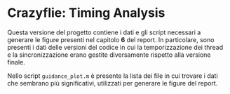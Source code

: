# Crazyflie: Timing Analysis
Questa versione del progetto contiene i dati e gli script 
necessari a generare le figure presenti nel capitolo **6** del report. 
In particolare, sono presenti i dati delle versioni del codice in cui 
la temporizzazione dei thread e la sincronizzazione erano gestite 
diversamente rispetto alla versione finale. 

Nello script `guidance_plot.m` è presente la lista dei file in cui 
trovare i dati che sembrano più significativi, utilizzati per generare
le figure del report.
